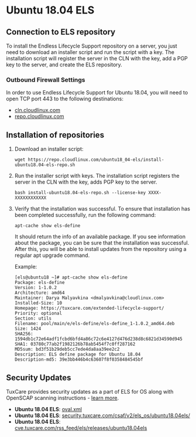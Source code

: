 # Ubuntu 18.04 ELS

## Connection to ELS repository

To install the Endless Lifecycle Support repository on a server, you just need to download an installer script and run the script with a key. The installation script will register the server in the CLN with the key, add a PGP key to the server, and create the ELS repository.

### Outbound Firewall Settings

In order to use Endless Lifecycle Support for Ubuntu 18.04, you will need to open TCP port 443 to the following destinations:

* [cln.cloudlinux.com](http://cln.cloudlinux.com)
* [repo.cloudlinux.com](http://repo.cloudlinux.com)

## Installation of repositories

1. Download an installer script:

   <CodeWithCopy>

   ```
   wget https://repo.cloudlinux.com/ubuntu18_04-els/install-ubuntu18.04-els-repo.sh
   ```
   
   </CodeWithCopy>

2. Run the installer script with keys. The installation script registers the server in the CLN with the key, adds PGP key to the server.
   
   <CodeWithCopy>

   ```
   bash install-ubuntu18.04-els-repo.sh --license-key XXXX-XXXXXXXXXXXX
   ```

   </CodeWithCopy>

3. Verify that the installation was successful. To ensure that installation has been completed successfully, run the following command:
   
   <CodeWithCopy>

   ```
   apt-cache show els-define
   ```

   </CodeWithCopy>

   It should return the info of an available package. If you see information about the package, you can be sure that the installation was successful. After this, you will be able to install updates from the repository using a regular apt upgrade command.

   Example:

   ```
   [els@ubuntu18 ~]# apt-cache show els-define
   Package: els-define
   Version: 1-1.0.2
   Architecture: amd64
   Maintainer: Darya Malyavkina <dmalyavkina@cloudlinux.com>
   Installed-Size: 10
   Homepage: https://tuxcare.com/extended-lifecycle-support/
   Priority: optional
   Section: utils
   Filename: pool/main/e/els-define/els-define_1-1.0.2_amd64.deb
   Size: 1424
   SHA256: 1594db1c72e64adf1fcbd6bfd4a86c72c6e4127d476d238d8c6821d34590d945
   SHA1: 03780c77ab2f1982126b78ab5454f7c0ff287162
   MD5sum: bd3f51b29deb5cc7ede4da8aa39ee2c2
   Description: ELS define package for Ubuntu 18.04
   Description-md5: 39e3bb446b4c63607f8f0358484545bf
   ```

## Security Updates

TuxCare provides security updates as a part of ELS for OS along with OpenSCAP scanning instructions - [learn more](./security-updates).

* **Ubuntu 18.04 ELS**: [oval.xml](https://security.tuxcare.com/oval/els_os/ubuntu18.04els/oval.xml)
* **Ubuntu 18.04 ELS**: [security.tuxcare.com/csaf/v2/els_os/ubuntu18.04els/](https://security.tuxcare.com/csaf/v2/els_os/ubuntu18.04els/)
* **Ubuntu 18.04 ELS**: [cve.tuxcare.com/rss_feed/els/releases/ubuntu18.04els](https://cve.tuxcare.com/rss_feed/els/releases/ubuntu18.04els)
 